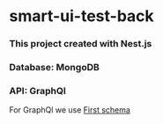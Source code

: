 # smart-ui-test-back

### This project created with Nest.js
### Database: MongoDB 
### API: GraphQl

For GraphQl we use [First schema](https://docs.nestjs.com/graphql/quick-start#schema-first)
